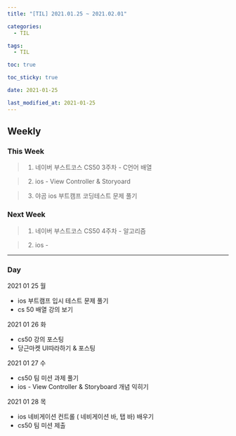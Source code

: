 ```yaml
---
title: "[TIL] 2021.01.25 ~ 2021.02.01"

categories:
  - TIL

tags:
  - TIL

toc: true

toc_sticky: true

date: 2021-01-25

last_modified_at: 2021-01-25
---
```


## Weekly

### This Week

> 1. 네이버 부스트코스 CS50 3주차 - C언어 배열

> 2. ios - View Controller & Storyoard

> 3. 야곰 ios 부트캠프 코딩테스트 문제 풀기

### Next Week

> 1. 네이버 부스트코스 CS50 4주차 - 알고리즘

> 2. ios -

---

### Day

2021 01 25 월

- ios 부트캠프 입시 테스트 문제 풀기
- cs 50 배열 강의 보기

2021 01 26 화
- cs50 강의 포스팅
- 당근마켓 UI따라하기 & 포스팅

2021 01 27 수
- cs50 팀 미션 과제 풀기
- ios - View Controller & Storyboard 개념 익히기

2021 01 28 목
- ios 네비게이션 컨트롤 ( 네비게이션 바, 탭 바) 배우기
-  cs50 팀 미션 제출
